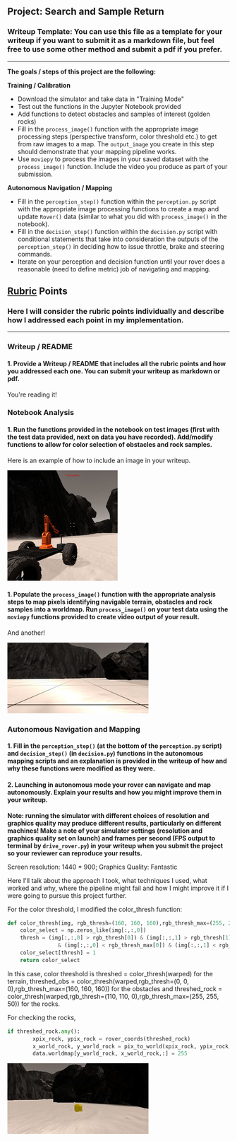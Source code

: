 ## Project: Search and Sample Return
### Writeup Template: You can use this file as a template for your writeup if you want to submit it as a markdown file, but feel free to use some other method and submit a pdf if you prefer.

---


**The goals / steps of this project are the following:**  

**Training / Calibration**  

* Download the simulator and take data in "Training Mode"
* Test out the functions in the Jupyter Notebook provided
* Add functions to detect obstacles and samples of interest (golden rocks)
* Fill in the `process_image()` function with the appropriate image processing steps (perspective transform, color threshold etc.) to get from raw images to a map.  The `output_image` you create in this step should demonstrate that your mapping pipeline works.
* Use `moviepy` to process the images in your saved dataset with the `process_image()` function.  Include the video you produce as part of your submission.

**Autonomous Navigation / Mapping**

* Fill in the `perception_step()` function within the `perception.py` script with the appropriate image processing functions to create a map and update `Rover()` data (similar to what you did with `process_image()` in the notebook). 
* Fill in the `decision_step()` function within the `decision.py` script with conditional statements that take into consideration the outputs of the `perception_step()` in deciding how to issue throttle, brake and steering commands. 
* Iterate on your perception and decision function until your rover does a reasonable (need to define metric) job of navigating and mapping.

[//]: # (Image References)

[image1]: ./misc/rover_image.jpg
[image2]: ./calibration_images/example_grid1.jpg
[image3]: ./calibration_images/example_rock1.jpg 

## [Rubric](https://review.udacity.com/#!/rubrics/916/view) Points
### Here I will consider the rubric points individually and describe how I addressed each point in my implementation.  

---
### Writeup / README

#### 1. Provide a Writeup / README that includes all the rubric points and how you addressed each one.  You can submit your writeup as markdown or pdf.  

You're reading it!

### Notebook Analysis
#### 1. Run the functions provided in the notebook on test images (first with the test data provided, next on data you have recorded). Add/modify functions to allow for color selection of obstacles and rock samples.
Here is an example of how to include an image in your writeup.

![alt text][image1]

#### 1. Populate the `process_image()` function with the appropriate analysis steps to map pixels identifying navigable terrain, obstacles and rock samples into a worldmap.  Run `process_image()` on your test data using the `moviepy` functions provided to create video output of your result. 
And another! 

![alt text][image2]
### Autonomous Navigation and Mapping

#### 1. Fill in the `perception_step()` (at the bottom of the `perception.py` script) and `decision_step()` (in `decision.py`) functions in the autonomous mapping scripts and an explanation is provided in the writeup of how and why these functions were modified as they were.


#### 2. Launching in autonomous mode your rover can navigate and map autonomously.  Explain your results and how you might improve them in your writeup.  

**Note: running the simulator with different choices of resolution and graphics quality may produce different results, particularly on different machines!  Make a note of your simulator settings (resolution and graphics quality set on launch) and frames per second (FPS output to terminal by `drive_rover.py`) in your writeup when you submit the project so your reviewer can reproduce your results.**

Screen resolution: 1440 * 900;
Graphics Quality: Fantastic

Here I'll talk about the approach I took, what techniques I used, what worked and why, where the pipeline might fail and how I might improve it if I were going to pursue this project further.  

For the color threshold, I modified the color_thresh function:

```python
def color_thresh(img, rgb_thresh=(160, 160, 160),rgb_thresh_max=(255, 255, 255)):   
    color_select = np.zeros_like(img[:,:,0])
    thresh = (img[:,:,0] > rgb_thresh[0]) & (img[:,:,1] > rgb_thresh[1]) & (img[:,:,2] > rgb_thresh[2]) \
                & (img[:,:,0] < rgb_thresh_max[0]) & (img[:,:,1] < rgb_thresh_max[1]) & (img[:,:,2] < rgb_thresh_max[2])    
    color_select[thresh] = 1
    return color_select
```
In this case, color threshold is threshed = color_thresh(warped) for the terrain,  threshed_obs = color_thresh(warped,rgb_thresh=(0, 0, 0),rgb_thresh_max=(160, 160, 160)) for the obstacles and threshed_rock = color_thresh(warped,rgb_thresh=(110, 110, 0),rgb_thresh_max=(255, 255, 50)) for the rocks.

For checking the rocks, 
```python
if threshed_rock.any():
        xpix_rock, ypix_rock = rover_coords(threshed_rock)
        x_world_rock, y_world_rock = pix_to_world(xpix_rock, ypix_rock, data.xpos[data.count], data.ypos[data.count],               data.yaw[data.count], data.worldmap.shape[0], 10)
        data.worldmap[y_world_rock, x_world_rock,:] = 255
```        

![alt text][image3]



